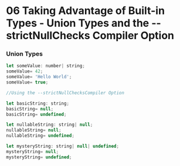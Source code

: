 # 06 Taking Advantage of Built-in Types - Union Types and the --strictNullChecks Compiler Option

### Union Types

```javascript
let someValue: number| string;
someValue= 42;
someValue= 'Hello World';
someValue= true;

//Using the --strictNullChecksCompiler Option

let basicString: string;
basicString= null;
basicString= undefined;

let nullableString: string| null;
nullableString= null;
nullableString= undefined;

let mysteryString: string| null| undefined;
mysteryString= null;
mysteryString= undefined;
```